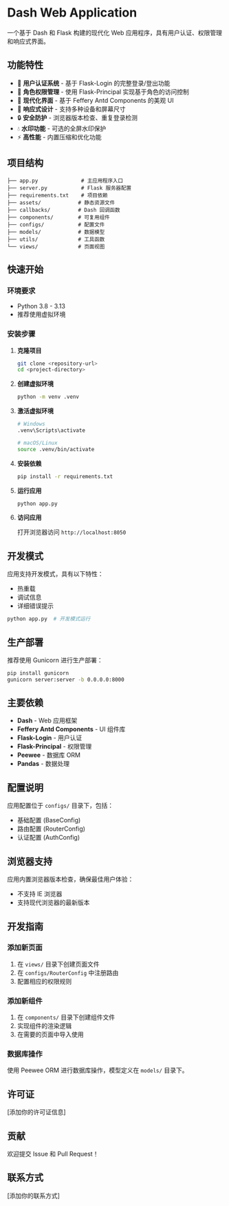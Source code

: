 # Dash Web Application

一个基于 Dash 和 Flask 构建的现代化 Web 应用程序，具有用户认证、权限管理和响应式界面。

## 功能特性

- 🔐 **用户认证系统** - 基于 Flask-Login 的完整登录/登出功能
- 👥 **角色权限管理** - 使用 Flask-Principal 实现基于角色的访问控制
- 🎨 **现代化界面** - 基于 Feffery Antd Components 的美观 UI
- 📱 **响应式设计** - 支持多种设备和屏幕尺寸
- 🔒 **安全防护** - 浏览器版本检查、重复登录检测
- 💧 **水印功能** - 可选的全屏水印保护
- ⚡ **高性能** - 内置压缩和优化功能

## 项目结构

```
├── app.py              # 主应用程序入口
├── server.py           # Flask 服务器配置
├── requirements.txt    # 项目依赖
├── assets/            # 静态资源文件
├── callbacks/         # Dash 回调函数
├── components/        # 可复用组件
├── configs/           # 配置文件
├── models/            # 数据模型
├── utils/             # 工具函数
└── views/             # 页面视图
```

## 快速开始

### 环境要求

- Python 3.8 - 3.13
- 推荐使用虚拟环境

### 安装步骤

1. **克隆项目**
   ```bash
   git clone <repository-url>
   cd <project-directory>
   ```

2. **创建虚拟环境**
   ```bash
   python -m venv .venv
   ```

3. **激活虚拟环境**
   ```bash
   # Windows
   .venv\Scripts\activate
   
   # macOS/Linux
   source .venv/bin/activate
   ```

4. **安装依赖**
   ```bash
   pip install -r requirements.txt
   ```

5. **运行应用**
   ```bash
   python app.py
   ```

6. **访问应用**
   
   打开浏览器访问 `http://localhost:8050`

## 开发模式

应用支持开发模式，具有以下特性：
- 热重载
- 调试信息
- 详细错误提示

```bash
python app.py  # 开发模式运行
```

## 生产部署

推荐使用 Gunicorn 进行生产部署：

```bash
pip install gunicorn
gunicorn server:server -b 0.0.0.0:8000
```

## 主要依赖

- **Dash** - Web 应用框架
- **Feffery Antd Components** - UI 组件库
- **Flask-Login** - 用户认证
- **Flask-Principal** - 权限管理
- **Peewee** - 数据库 ORM
- **Pandas** - 数据处理

## 配置说明

应用配置位于 `configs/` 目录下，包括：
- 基础配置 (BaseConfig)
- 路由配置 (RouterConfig)  
- 认证配置 (AuthConfig)

## 浏览器支持

应用内置浏览器版本检查，确保最佳用户体验：
- 不支持 IE 浏览器
- 支持现代浏览器的最新版本

## 开发指南

### 添加新页面

1. 在 `views/` 目录下创建页面文件
2. 在 `configs/RouterConfig` 中注册路由
3. 配置相应的权限规则

### 添加新组件

1. 在 `components/` 目录下创建组件文件
2. 实现组件的渲染逻辑
3. 在需要的页面中导入使用

### 数据库操作

使用 Peewee ORM 进行数据库操作，模型定义在 `models/` 目录下。

## 许可证

[添加你的许可证信息]

## 贡献

欢迎提交 Issue 和 Pull Request！

## 联系方式

[添加你的联系方式]